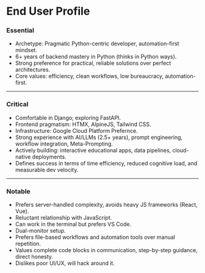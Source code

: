 # End User Profile
### **Essential**

- Archetype: Pragmatic Python-centric developer, automation-first mindset.
- 6+ years of backend mastery in Python (thinks in Python ways).
- Strong preference for practical, reliable solutions over perfect architectures.
- Core values: efficiency, clean workflows, low bureaucracy, automation-first.

---

### **Critical**

- Comfortable in Django; exploring FastAPI.
- Frontend pragmatism: HTMX, AlpineJS, Tailwind CSS.
- Infrastructure: Google Cloud Platform Prefernce.
- Strong experience with AI/LLMs (2.5+ years), prompt engineering, workflow integration, Meta-Prompting.
- Actively building: interactive educational apps, data pipelines, cloud-native deployments.
- Defines success in terms of time efficiency, reduced cognitive load, and measurable dev velocity.

---

### **Notable**

- Prefers server-handled complexity, avoids heavy JS frameworks (React, Vue).
- Reluctant relationship with JavaScript.
- Can work in the terminal but prefers VS Code.
- Dual-monitor setup.
- Prefers file-based workflows and automation tools over manual repetition.
- Values complete code blocks in communication, step-by-step guidance, direct honesty.
- Dislikes poor UI/UX, will hack around it.
